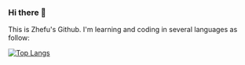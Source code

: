 ### Hi there 👋

This is Zhefu's Github. I'm learning and coding in several languages as follow:

[![Top Langs](https://github-readme-stats.vercel.app/api/top-langs/?username=arcatva&layout=donut-vertical&&langs_count=10)](https://github.com/anuraghazra/github-readme-stats)





<!--
**arcatva/arcatva** is a ✨ _special_ ✨ repository because its `README.md` (this file) appears on your GitHub profile.
![Top Langs](https://github-readme-stats.vercel.app/api/top-langs/?username=arcatva&hide_progress=true)
Here are some ideas to get you started:

- 🔭 I’m currently working on ...
- 🌱 I’m currently learning ...
- 👯 I’m looking to collaborate on ...
- 🤔 I’m looking for help with ...
- 💬 Ask me about ...
- 📫 How to reach me: ...
- 😄 Pronouns: ...
- ⚡ Fun fact: ...
-->
